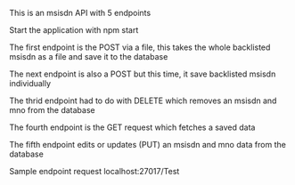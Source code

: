 This is an msisdn API with 5 endpoints

Start the application with 
npm start

The first endpoint is the POST via a file, this takes the whole backlisted msisdn as a file and save it to the database

The next endpoint is also a POST but this time, it save backlisted msisdn individually

The thrid endpoint had to do with DELETE which removes an msisdn and mno from the database

The fourth endpoint is the GET request which fetches a saved data

The fifth endpoint edits or updates (PUT) an msisdn and mno data from the database

Sample endpoint request
localhost:27017/Test
